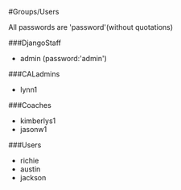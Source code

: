 #Groups/Users

All passwords are 'password'(without quotations)

###DjangoStaff
* admin (password:'admin')

###CALadmins
* lynn1

###Coaches
* kimberlys1
* jasonw1

###Users
* richie
* austin
* jackson
